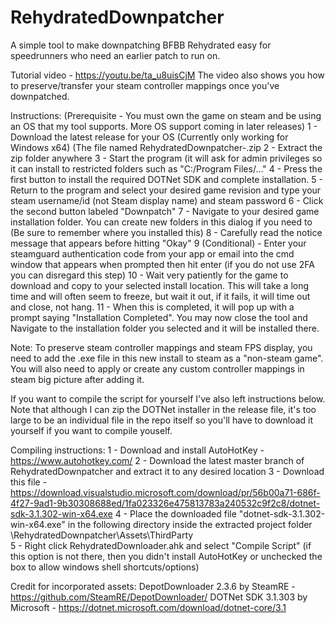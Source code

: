 # RehydratedDownpatcher
A simple tool to make downpatching BFBB Rehydrated easy for speedrunners who need an earlier patch to run on.

Tutorial video - https://youtu.be/ta_u8uisCjM
The video also shows you how to preserve/transfer your steam controller mappings once you've downpatched.

Instructions:
(Prerequisite - You must own the game on steam and be using an OS that my tool supports. More OS support coming in later releases)
1 - Download the latest release for your OS (Currently only working for Windows x64) (The file named RehydratedDownpatcher-<version>.zip
2 - Extract the zip folder anywhere
3 - Start the program (it will ask for admin privileges so it can install to restricted folders such as "C:/Program Files/..."
4 - Press the first button to install the required DOTNet SDK and complete installation.
5 - Return to the program and select your desired game revision and type your steam username/id (not Steam display name) and steam password
6 - Click the second button labeled "Downpatch"
7 - Navigate to your desired game installation folder. You can create new folders in this dialog if you need to (Be sure to remember where you installed this)
8 - Carefully read the notice message that appears before hitting "Okay" 
9 (Conditional) - Enter your steamguard authentication code from your app or email into the cmd window that appears when prompted then hit enter (if you do not use 2FA you can disregard this step)
10 - Wait very patiently for the game to download and copy to your selected install location. This will take a long time and will often seem to freeze, but wait it out, if it fails, it will time out and close, not hang. 
11 - When this is completed, it will pop up with a prompt saying "Installation Completed". You may now close the tool and Navigate to the installation folder you selected and it will be installed there.

Note: To preserve steam controller mappings and steam FPS display, you need to add the .exe file in this new install to steam as a "non-steam game". You will also need to apply or create any custom controller mappings in steam big picture after adding it.

If you want to compile the script for yourself I've also left instructions below. Note that although I can zip the DOTNet installer in the release file, it's too large to be an individual file in the repo itself so you'll have to download it yourself if you want to compile youself.

Compiling instructions: 
1 - Download and install AutoHotKey - https://www.autohotkey.com/
2 - Download the latest master branch of RehydratedDownpatcher and extract it to any desired location
3 - Download this file - https://download.visualstudio.microsoft.com/download/pr/56b00a71-686f-4f27-9ad1-9b30308688ed/1fa023326e475813783a240532c9f2c8/dotnet-sdk-3.1.302-win-x64.exe
4 - Place the downloaded file "dotnet-sdk-3.1.302-win-x64.exe" in the following directory inside the extracted project folder  <PathToExtractedFolder>\RehydratedDownpatcher\Assets\ThirdParty\
5 - Right click RehydratedDownloader.ahk and select "Compile Script" (if this option is not there, then you didn't install AutoHotKey or unchecked the box to allow windows shell shortcuts/options)

Credit for incorporated assets:
DepotDownloader 2.3.6 by SteamRE - https://github.com/SteamRE/DepotDownloader/
DOTNet SDK 3.1.303 by Microsoft - https://dotnet.microsoft.com/download/dotnet-core/3.1
